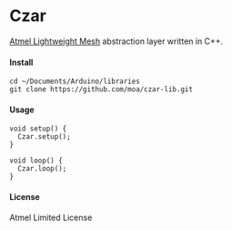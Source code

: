 # Czar

[Atmel Lightweight Mesh](http://www.atmel.com/tools/lightweight_mesh.aspx) abstraction layer written in C++.

#### Install

    cd ~/Documents/Arduino/libraries
    git clone https://github.com/moa/czar-lib.git

#### Usage

    void setup() {
      Czar.setup();
    }
    
    void loop() {
      Czar.loop();
    }


#### License

Atmel Limited License
